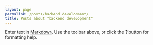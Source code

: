 ```yaml
---
layout: page
permalink: /posts/backend development/
title: Posts about "backend development"
---
```


Enter text in [Markdown](http://daringfireball.net/projects/markdown/). Use the toolbar above, or click the **?** button for formatting help.
